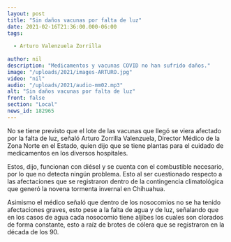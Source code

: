 ```yaml
---
layout: post
title: "Sin daños vacunas por falta de luz"
date: 2021-02-16T21:36:00.000-06:00
tags:
  
  - Arturo Valenzuela Zorrilla
  
author: nil
description: "Medicamentos y vacunas COVID no han sufrido daños."
image: "/uploads/2021/images-ARTURO.jpg"
video: "nil"
audio: "/uploads/2021/audio-mm02.mp3"
alt: "Sin daños vacunas por falta de luz"
front: false
section: "Local"
news_id: 182965
---
```


No se tiene previsto que el lote de las vacunas que llegó se viera afectado por la falta de luz, señaló Arturo Zorrilla Valenzuela, Director Médico de la Zona Norte en el Estado, quien dijo que se tiene plantas para el cuidado de medicamentos en los diversos hospitales.
 
Estos, dijo, funcionan con diésel y se cuenta con el combustible necesario, por lo que no detecta ningún problema. Esto al ser cuestionado respecto a las afectaciones que se registraron dentro de la contingencia climatológica que generó la novena tormenta invernal en Chihuahua.

Asimismo el médico señaló que dentro de los nosocomios no se ha tenido afectaciones graves, esto pese a la falta de agua y de luz, señalando que en los casos de agua cada nosocomio tiene aljibes los cuales son clorados de forma constante, esto a raíz de brotes de cólera que se registraron en la década de los 90.
